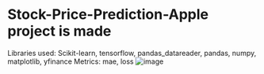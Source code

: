 # Stock-Price-Prediction-Apple project is made
Libraries used: Scikit-learn, tensorflow, pandas_datareader, pandas, numpy, matplotlib, yfinance
Metrics: mae, loss
![image](https://github.com/ravi46931/Stock-Price-Prediction-Apple-/assets/111634056/55d09600-ac4b-44c5-aa63-3cd4bb7d100f)

